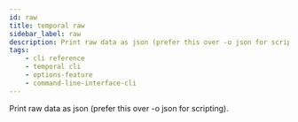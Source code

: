 ```yaml
---
id: raw
title: temporal raw
sidebar_label: raw
description: Print raw data as json (prefer this over -o json for scripting).
tags: 
    - cli reference
    - temporal cli
    - options-feature
    - command-line-interface-cli
---
```


Print raw data as json (prefer this over -o json for scripting).
